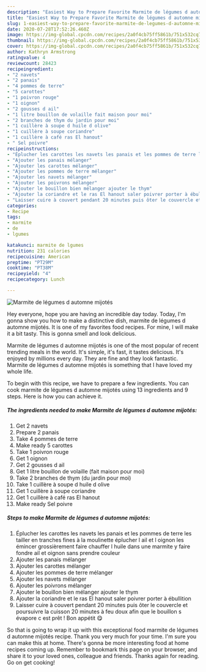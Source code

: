 ```yaml
---
description: "Easiest Way to Prepare Favorite Marmite de légumes d automne mijotés"
title: "Easiest Way to Prepare Favorite Marmite de légumes d automne mijotés"
slug: 1-easiest-way-to-prepare-favorite-marmite-de-legumes-d-automne-mijotes
date: 2020-07-28T17:52:26.460Z
image: https://img-global.cpcdn.com/recipes/2a0f4cb75ff5861b/751x532cq70/marmite-de-legumes-d-automne-mijotes-photo-principale-de-la-recette.jpg
thumbnail: https://img-global.cpcdn.com/recipes/2a0f4cb75ff5861b/751x532cq70/marmite-de-legumes-d-automne-mijotes-photo-principale-de-la-recette.jpg
cover: https://img-global.cpcdn.com/recipes/2a0f4cb75ff5861b/751x532cq70/marmite-de-legumes-d-automne-mijotes-photo-principale-de-la-recette.jpg
author: Kathryn Armstrong
ratingvalue: 4
reviewcount: 28423
recipeingredient:
- "2 navets"
- "2 panais"
- "4 pommes de terre"
- "5 carottes"
- "1 poivron rouge"
- "1 oignon"
- "2 gousses d ail"
- "1 litre bouillon de volaille fait maison pour moi"
- "2 branches de thym du jardin pour moi"
- "1 cuillère à soupe d huile d olive"
- "1 cuillère à soupe coriandre"
- "1 cuillère à café ras El hanout"
- " Sel poivre"
recipeinstructions:
- "Éplucher les carottes les navets les panais et les pommes de terre les tailler en tranches fines à la moulinette éplucher l ail et l oignon les émincer grossièrement faire chauffer l huile dans une marmite y faire fondre ail et oignon sans prendre couleur"
- "Ajouter les panais mélanger"
- "Ajouter les carottes mélanger"
- "Ajouter les pommes de terre mélanger"
- "Ajouter les navets mélanger"
- "Ajouter les poivrons mélanger"
- "Ajouter le bouillon bien mélanger ajouter le thym"
- "Ajouter la coriandre et le ras El hanout saler poivrer porter à ébullition"
- "Laisser cuire à couvert pendant 20 minutes puis ôter le couvercle et poursuivre la cuisson 20 minutes à feu doux afin que le bouillon s évapore c est prêt ! Bon appétit 😋"
categories:
- Recipe
tags:
- marmite
- de
- lgumes

katakunci: marmite de lgumes 
nutrition: 231 calories
recipecuisine: American
preptime: "PT29M"
cooktime: "PT38M"
recipeyield: "4"
recipecategory: Lunch

---
```



![Marmite de légumes d automne mijotés](https://img-global.cpcdn.com/recipes/2a0f4cb75ff5861b/751x532cq70/marmite-de-legumes-d-automne-mijotes-photo-principale-de-la-recette.jpg)

Hey everyone, hope you are having an incredible day today. Today, I'm gonna show you how to make a distinctive dish, marmite de légumes d automne mijotés. It is one of my favorites food recipes. For mine, I will make it a bit tasty. This is gonna smell and look delicious.

Marmite de légumes d automne mijotés is one of the most popular of recent trending meals in the world. It's simple, it's fast, it tastes delicious. It's enjoyed by millions every day. They are fine and they look fantastic. Marmite de légumes d automne mijotés is something that I have loved my whole life.




To begin with this recipe, we have to prepare a few ingredients. You can cook marmite de légumes d automne mijotés using 13 ingredients and 9 steps. Here is how you can achieve it.

<!--inarticleads1-->

##### The ingredients needed to make Marmite de légumes d automne mijotés:

1. Get 2 navets
1. Prepare 2 panais
1. Take 4 pommes de terre
1. Make ready 5 carottes
1. Take 1 poivron rouge
1. Get 1 oignon
1. Get 2 gousses d ail
1. Get 1 litre bouillon de volaille (fait maison pour moi)
1. Take 2 branches de thym (du jardin pour moi)
1. Take 1 cuillère à soupe d huile d olive
1. Get 1 cuillère à soupe coriandre
1. Get 1 cuillère à café ras El hanout
1. Make ready  Sel poivre




<!--inarticleads2-->

##### Steps to make Marmite de légumes d automne mijotés:

1. Éplucher les carottes les navets les panais et les pommes de terre les tailler en tranches fines à la moulinette éplucher l ail et l oignon les émincer grossièrement faire chauffer l huile dans une marmite y faire fondre ail et oignon sans prendre couleur
1. Ajouter les panais mélanger
1. Ajouter les carottes mélanger
1. Ajouter les pommes de terre mélanger
1. Ajouter les navets mélanger
1. Ajouter les poivrons mélanger
1. Ajouter le bouillon bien mélanger ajouter le thym
1. Ajouter la coriandre et le ras El hanout saler poivrer porter à ébullition
1. Laisser cuire à couvert pendant 20 minutes puis ôter le couvercle et poursuivre la cuisson 20 minutes à feu doux afin que le bouillon s évapore c est prêt ! Bon appétit 😋




So that is going to wrap it up with this exceptional food marmite de légumes d automne mijotés recipe. Thank you very much for your time. I'm sure you can make this at home. There's gonna be more interesting food at home recipes coming up. Remember to bookmark this page on your browser, and share it to your loved ones, colleague and friends. Thanks again for reading. Go on get cooking!
